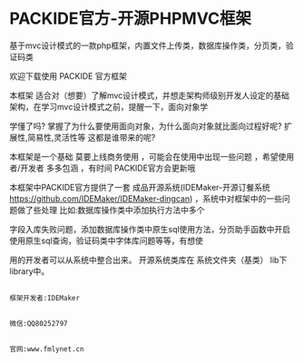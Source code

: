 # PACKIDE官方-开源PHPMVC框架
基于mvc设计模式的一款php框架，内置文件上传类，数据库操作类，分页类，验证码类

   欢迎下载使用 PACKIDE 官方框架 


   本框架 适合对（想要）了解mvc设计模式，并想走架构师级别开发人设定的基础架构，在学习mvc设计模式之前，提醒一下，面向对象学

   学懂了吗? 掌握了为什么要使用面向对象，为什么面向对象就比面向过程好呢? 扩展性,简易性,灵活性等 这都是谁带来的呢?

   本框架是一个基础 莫要上线商务使用 ，可能会在使用中出现一些问题 ，希望使用者/开发者 多多包涵 ，有时间 PACKIDE官方会更新哦

   本框架中PACKIDE官方提供了一套 成品开源系统(IDEMaker-开源订餐系统<https://github.com/IDEMaker/IDEMaker-dingcan>) ，系统中对框架中的一些问题做了些处理 比如:数据库操作类中添加执行方法中多个

   字段入库失败问题，添加数据库操作类中原生sql使用方法，分页助手函数中开启使用原生sql查询，验证码类中字体库问题等等，有想使

   用的开发者可以从系统中整合出来。 开源系统类库在 系统文件夹（基类） lib下 library中。


                                                                              框架开发者:IDEMaker
                                                                               
                                                                              微信:QQ80252797
                                                                      
                                                                              官网:www.fmlynet.cn